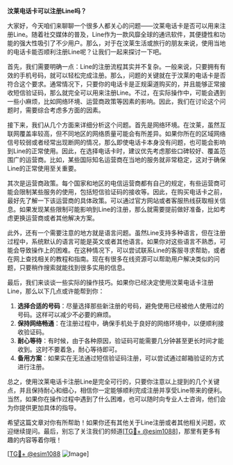 **汶莱电话卡可以注册Line吗？**

大家好，今天咱们来聊聊一个很多人都关心的问题——汶莱电话卡是否可以用来注册Line。随着社交媒体的普及，Line作为一款风靡全球的通讯软件，其便捷性和功能的强大性吸引了不少用户。那么，对于在汶莱生活或旅行的朋友来说，使用当地的电话卡能否顺利注册Line呢？让我们一起来探讨一下吧。

首先，我们需要明确一点：Line的注册流程其实并不复杂。一般来说，只要拥有有效的手机号码，就可以轻松完成注册。那么，问题的关键就在于汶莱的电话卡是否符合这个要求。通常情况下，只要你的电话卡是正规渠道购买的，并且能够正常接收短信验证码，那么就完全可以用来注册Line。不过，在实际操作中，可能会遇到一些小麻烦，比如网络环境、运营商政策等因素的影响。因此，我们在讨论这个问题时，需要综合考虑多方面的因素。

接下来，我们从几个方面来详细分析这个问题。首先是网络环境。在汶莱，虽然互联网覆盖率较高，但不同地区的网络质量可能会有所差异。如果你所在的区域网络信号较弱或者经常出现断网的情况，那么即使电话卡本身没有问题，也可能会影响到Line的正常使用。因此，在选择电话卡时，建议优先考虑那些口碑较好、覆盖范围广的运营商。比如，某些国际知名运营商在当地的服务就非常稳定，这对于确保Line的正常使用至关重要。

其次是运营商政策。每个国家和地区的电信运营商都有自己的规定，有些运营商可能会限制某些服务的使用，包括短信验证码的接收等。因此，在购买电话卡之前，最好先了解一下该运营商的具体政策。可以通过官方网站或者客服热线获取相关信息。如果发现某些限制可能影响到Line的注册，那么就需要提前做好准备，比如考虑更换运营商或者其他解决方案。

此外，还有一个需要注意的地方就是语言问题。虽然Line支持多种语言，但在注册过程中，系统默认的语言可能是英文或者其他语言。如果你对这些语言不熟悉，可能会导致操作上的困难。在这种情况下，可以尝试联系Line的客服寻求帮助，或者在网上查找相关的教程和指南。现在有很多在线资源可以帮助用户解决类似的问题，只要稍作搜索就能找到很多实用的信息。

最后，我们来谈谈一些实际的操作技巧。如果你已经决定使用汶莱电话卡注册Line，那么以下几点或许能帮到你：

1. **选择合适的号码**：尽量选择那些新注册的号码，避免使用已经被他人使用过的号码。这样可以减少不必要的麻烦。
2. **保持网络畅通**：在注册过程中，确保手机处于良好的网络环境中，以便顺利接收验证码。
3. **耐心等待**：有时候，由于各种原因，验证码可能需要几分钟甚至更长时间才能收到。这时不要着急，耐心等待即可。
4. **备用方案**：如果实在无法通过短信验证码注册，可以尝试通过邮箱验证的方式进行注册。

总之，使用汶莱电话卡注册Line是完全可行的，只要你注意以上提到的几个关键点，并且保持耐心和细心，相信你一定能够顺利完成注册并享受Line带来的便利。当然，如果你在操作过程中遇到了什么困难，也可以随时向专业人士咨询，他们会为你提供更加具体的指导。

希望这篇文章对你有所帮助！如果你还有其他关于Line注册或者其他相关问题，欢迎继续提问。最后，别忘了关注我们的频道[[TG💪+ @esim1088](https://t.me/s/esim1088)]，那里有更多有趣的内容等着你哦！

[[TG💪+ @esim1088](https://t.me/s/esim1088) ![Image](https://i.postimg.cc/4NQfJmqS/Snipaste-2025-05-13-00-14-12.png)]